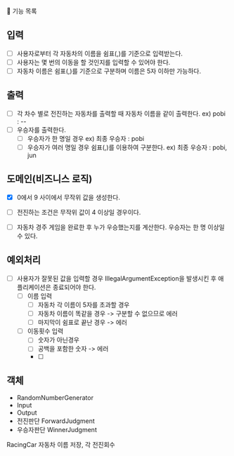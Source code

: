 🚀 기능 목록

## 입력
- [ ] 사용자로부터 각 자동차의 이름을 쉼표(,)를 기준으로 입력받는다. 
- [ ] 사용자는 몇 번의 이동을 할 것인지를 입력할 수 있어야 한다.
- [ ] 자동차 이름은 쉼표(,)를 기준으로 구분하며 이름은 5자 이하만 가능하다.

## 출력
- [ ] 각 차수 별로 전진하는 자동차를 출력할 때 자동차 이름을 같이 출력한다. ex) pobi : --
- [ ] 우승자를 출력한다. 
  - [ ] 우승자가 한 명일 경우 ex) 최종 우승자 : pobi
  - [ ] 우승자가 여러 명일 경우 쉼표(,)를 이용하여 구분한다. ex) 최종 우승자 : pobi, jun

## 도메인(비즈니스 로직) 
- [x] 0에서 9 사이에서 무작위 값을 생성한다. 
- [ ] 전진하는 조건은 무작위 값이 4 이상일 경우이다.
- [ ] 자동차 경주 게임을 완료한 후 누가 우승했는지를 계산한다. 우승자는 한 명 이상일 수 있다.


## 예외처리
- [ ] 사용자가 잘못된 값을 입력할 경우 IllegalArgumentException을 발생시킨 후 애플리케이션은 종료되어야 한다.
  - [ ] 이름 입력
    - [ ] 자동차 각 이름이 5자를 초과할 경우
    - [ ] 자동차 이름이 똑같을 경우 -> 구분할 수 없으므로 에러
    - [ ] 마지막이 쉼표로 끝난 경우 -> 에러
  - [ ] 이동횟수 입력
    - [ ] 숫자가 아닌경우
    - [ ] 공백을 포함한 숫자 -> 에러
    - [ ] 
  
## 객체
- RandomNumberGenerator
- Input
- Output
- 전진판단 ForwardJudgment
- 우승자판단 WinnerJudgment

RacingCar 자동차 이름 저장, 각 전진회수
